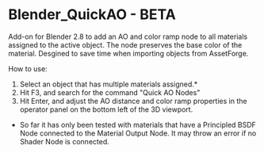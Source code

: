 # Blender_QuickAO - BETA
Add-on for Blender 2.8 to add an AO and color ramp node to all materials assigned to the active object. 
The node preserves the base color of the material. 
Desgined to save time when importing objects from AssetForge.


How to use:
1. Select an object that has multiple materials assigned.*
2. Hit F3, and search for the command "Quick AO Nodes"
3. Hit Enter, and adjust the AO distance and color ramp properties in the operator panel on the bottom left of the 3D viewport.

* So  far it has only been tested with materials that have a Principled BSDF Node connected to the Material Output Node. It may throw an error if no Shader Node is connected.
